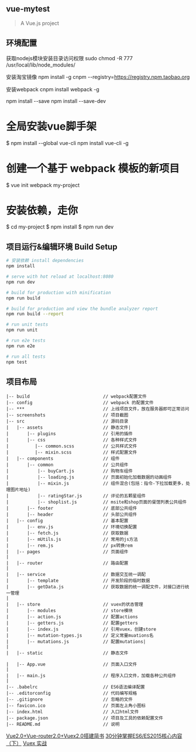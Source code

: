 ## vue-mytest
> A Vue.js project


## 环境配置

获取nodejs模块安装目录访问权限
sudo chmod -R 777 /usr/local/lib/node_modules/

安装淘宝镜像
npm install -g cnpm --registry=https://registry.npm.taobao.org

安装webpack
cnpm install webpack -g

npm install --save
npm install --save-dev

# 全局安装vue脚手架
$ npm install --global vue-cli
npm install vue-cli -g

# 创建一个基于 webpack 模板的新项目
$ vue init webpack my-project

# 安装依赖，走你
$ cd my-project
$ npm install
$ npm run dev



## 项目运行&编辑环境 Build Setup

``` bash
# 安装依赖 install dependencies
npm install

# serve with hot reload at localhost:8080
npm run dev

# build for production with minification
npm run build

# build for production and view the bundle analyzer report
npm run build --report

# run unit tests
npm run unit

# run e2e tests
npm run e2e

# run all tests
npm test
```

## 项目布局
```
|-- build                            // webpack配置文件
|-- config                           // webpack 的配置文件
|-- ***                              // 上线项目文件，放在服务器即可正常访问
|-- screenshots                      // 项目截图
|-- src                              // 源码目录
|   |-- assets                       // 静态文件|
|       |-- plugins                  // 引用的插件
|       |-- css                      // 各种样式文件
|          |-- common.scss           // 公共样式文件
|          |-- mixin.scss            // 样式配置文件
|   |-- components                   // 组件
|       |-- common                   // 公共组件
|           |-- buyCart.js           // 购物车组件
|           |-- loading.js           // 页面初始化加载数据的动画组件
|           |-- mixin.js             // 组件混合(包括：指令-下拉加载更多，处理图片地址)
|           |-- ratingStar.js        // 评论的五颗星组件
|           |-- shoplist.js          // msite和shop页面的餐馆列表公共组件
|       |-- footer                   // 底部公共组件
|       |-- header                   // 头部公共组件
|   |-- config                       // 基本配置
|       |-- env.js                   // 环境切换配置
|       |-- fetch.js                 // 获取数据
|       |-- mUtils.js                // 常用的js方法
|       |-- rem.js                   // px转换rem
|   |-- pages                        // 页面组件
|
|   |-- router                       // 路由配置
|
|   |-- service                      // 数据交互统一调配
|       |-- template                 // 开发阶段的临时数据
|       |-- getData.js               // 获取数据的统一调配文件，对接口进行统一管理
|
|   |-- store                        // vuex的状态管理
|       |-- modules                  // store模块
|       |-- action.js                // 配置actions
|       |-- getters.js               // 配置getters
|       |-- index.js                 // 引用vuex，创建store
|       |-- mutation-types.js        // 定义常量muations名
|       |-- mutations.js             // 配置mutations|
|
|   |-- static                       // 静态文件

|   |-- App.vue                      // 页面入口文件
|
|   |-- main.js                      // 程序入口文件，加载各种公共组件
|
|-- .babelrc                         // ES6语法编译配置
|-- .editorconfig                    // 代码编写规格
|-- .gitignore                       // 忽略的文件
|-- favicon.ico                      // 页面左上角小图标
|-- index.html                       // 入口html文件
|-- package.json                     // 项目及工具的依赖配置文件
|-- README.md                        // 说明

```



[Vue2.0+Vue-router2.0+Vuex2.0搭建简书](http://xgfe.github.io/2016/12/22/zhouxiong/Vue2.0+Vue-router2.0+Vuex2.0/?utm_source=tuicool&utm_medium=referral)
[30分钟掌握ES6/ES2015核心内容（下）](https://segmentfault.com/a/1190000004368132)
[Vuex 实战](https://zhuanlan.zhihu.com/p/24568662)
